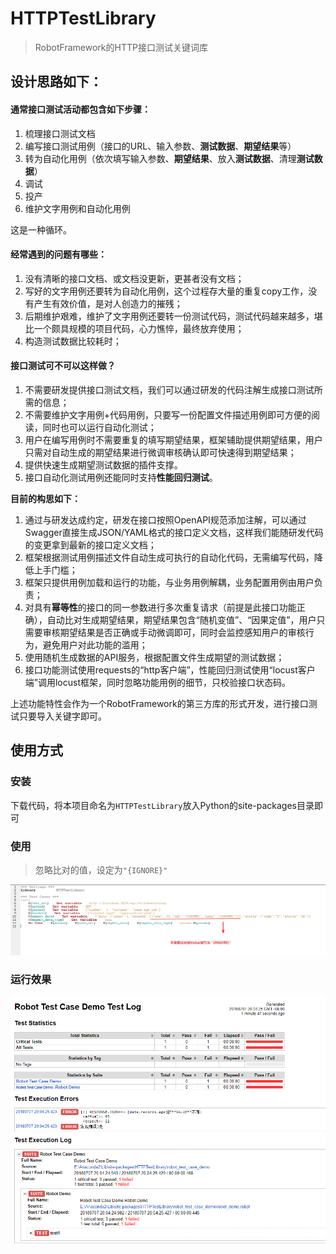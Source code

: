# HTTPTestLibrary

> RobotFramework的HTTP接口测试关键词库

## 设计思路如下：

#### 通常接口测试活动都包含如下步骤：

1. 梳理接口测试文档
2. 编写接口测试用例（接口的URL、输入参数、**测试数据**、**期望结果**等）
3. 转为自动化用例（依次填写输入参数、**期望结果**、放入**测试数据**、清理**测试数据**）
4. 调试
5. 投产
6. 维护文字用例和自动化用例

这是一种循环。

#### 经常遇到的问题有哪些：

1. 没有清晰的接口文档、或文档没更新，更甚者没有文档；
2. 写好的文字用例还要转为自动化用例，这个过程存大量的重复copy工作，没有产生有效价值，是对人创造力的摧残；
3. 后期维护艰难，维护了文字用例还要转一份测试代码，测试代码越来越多，堪比一个颇具规模的项目代码，心力憔悴，最终放弃使用；
4. 构造测试数据比较耗时；

#### 接口测试可不可以这样做？

1. 不需要研发提供接口测试文档，我们可以通过研发的代码注解生成接口测试所需的信息；
2. 不需要维护文字用例+代码用例，只要写一份配置文件描述用例即可方便的阅读，同时也可以运行自动化测试；
3. 用户在编写用例时不需要重复的填写期望结果，框架辅助提供期望结果，用户只需对自动生成的期望结果进行微调审核确认即可快速得到期望结果；
4. 提供快速生成期望测试数据的插件支撑。
5. 接口自动化测试用例还能同时支持**性能回归测试**。

**目前的构思如下：**

1. 通过与研发达成约定，研发在接口按照OpenAPI规范添加注解，可以通过Swagger直接生成JSON/YAML格式的接口定义文档，这样我们能随研发代码的变更拿到最新的接口定义文档；
2. 框架根据测试用例描述文件自动生成可执行的自动化代码，无需编写代码，降低上手门槛；
3. 框架只提供用例加载和运行的功能，与业务用例解耦，业务配置用例由用户负责；
4. 对具有**幂等性**的接口的同一参数进行多次重复请求（前提是此接口功能正确），自动比对生成期望结果，期望结果包含“随机变值”、“因果定值”，用户只需要审核期望结果是否正确或手动微调即可，同时会监控感知用户的审核行为，避免用户对此功能的滥用；
5. 使用随机生成数据的API服务，根据配置文件生成期望的测试数据；
6. 接口功能测试使用requests的“http客户端”，性能回归测试使用“locust客户端”调用locust框架，同时忽略功能用例的细节，只校验接口状态码。

上述功能特性会作为一个RobotFramework的第三方库的形式开发，进行接口测试只要导入关键字即可。



## 使用方式

### 安装

下载代码，将本项目命名为`HTTPTestLibrary`放入Python的site-packages目录即可

### 使用
> 忽略比对的值，设定为```"{IGNORE}"```

![测试用例](./images/Snipaste_2018-07-07_20-08-45.png)


### 运行效果


![运行结果](./images/Snipaste_2018-07-07_20-06-38.png)

